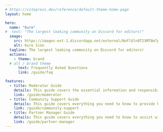 ```yaml
---
# https://vitepress.dev/reference/default-theme-home-page
layout: home

hero:
  name: "6ure"
#  text: "The largest leaking community on Discord for editors!"
  image:
    src: https://images-ext-1.discordapp.net/external/NoFlUln0T23MT8m7pgbiP6_Ys6PqmSWbzfioro9mtmU/%3Fsize%3D1024/https/cdn.discordapp.com/icons/1118862694980788276/27f3921db1ab7d2900ffab1ed83ca16a.png
    alt: 6ure Icon
  tagline: The largest leaking community on Discord for editors!
  actions:
    - theme: brand
  # alt / brand theme
      text: Frequently Asked Questions
      link: /guide/faq

features:
  - title: Moderator Guide
    details: This guide covers the essential information and responsibilities you need to know as a moderator.
    link: /guide/moderator
  - title: Community Support Guide
    details: This guide covers everything you need to know to provide helpful, accurate, and friendly support to members.
    link: /guide/community-support
  - title: Partner Manager Guide
    details: This guide covers everything you need to know to assist with partner requests and manage partnership tickets.
    link: /guide/partner-manager
---
```

